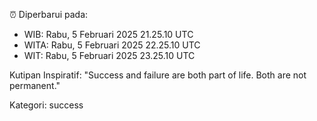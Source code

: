 ⏰ Diperbarui pada:
- WIB: Rabu, 5 Februari 2025 21.25.10 UTC
- WITA: Rabu, 5 Februari 2025 22.25.10 UTC
- WIT: Rabu, 5 Februari 2025 23.25.10 UTC

Kutipan Inspiratif:
"Success and failure are both part of life. Both are not permanent."


Kategori: success

